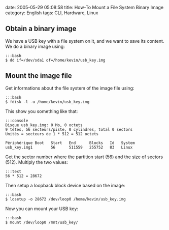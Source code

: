 date: 2005-05-29 05:08:58
title: How-To Mount a File System Binary Image
category: English
tags: CLI, Hardware, Linux

## Obtain a binary image

We have a USB key with a file system on it, and we want to save its content. We do a binary image using:

    :::bash
    $ dd if=/dev/sda1 of=/home/kevin/usb_key.img

## Mount the image file

Get informations about the file system of the image file using:

    :::bash
    $ fdisk -l -u /home/kevin/usb_key.img

This show you something like that:

    :::console
    Disque usb_key.img: 0 Mo, 0 octets
    9 têtes, 56 secteurs/piste, 0 cylindres, total 0 sectors
    Unités = secteurs de 1 * 512 = 512 octets

    Périphérique Boot   Start   End      Blocks   Id   System
    usb_key.img1        56      511559   255752   83   Linux

Get the sector number where the partition start (56) and the size of sectors (512). Multiply the two values:

    :::text
    56 * 512 = 28672

Then setup a loopback block device based on the image:

    :::bash
    $ losetup -o 28672 /dev/loop0 /home/kevin/usb_key.img

Now you can mount your USB key:

    :::bash
    $ mount /dev/loop0 /mnt/usb_key/

